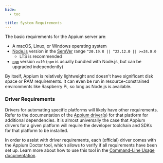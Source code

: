```yaml
---
hide:
  - toc

title: System Requirements
---
```


The basic requirements for the Appium server are:

* A macOS, Linux, or Windows operating system
* [Node.js](https://nodejs.org) version in the [SemVer](https://semver.org) range `^20.19.0 || ^22.12.0 || >=24.0.0`
    * LTS is recommended
* [`npm`](https://npmjs.com) version `>=10` (`npm` is usually bundled with Node.js, but can be upgraded
independently)

By itself, Appium is relatively lightweight and doesn't have significant disk space or RAM
requirements. It can even be run in resource-constrained environments like Raspberry Pi, so long as
Node.js is available.

### Driver Requirements

Drivers for automating specific platforms will likely have other requirements. Refer to the
documentation of the [Appium driver(s)](../ecosystem/drivers.md) for that platform for additional
dependencies. It is almost universally the case that Appium drivers for a given platform will
require the developer toolchain and SDKs for that platform to be installed.

In order to assist with driver requirements, each (official) driver comes with the Appium Doctor tool,
which allows to verify if all requirements have been set up. Learn more about how to use this tool in
the [Command-Line Usage documentation](../reference/cli/extensions.md#doctor).
